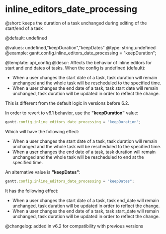 inline_editors_date_processing
=============

@short: keeps the duration of a task unchanged during editing of the start/end of a task 

@default: undefined

@values: undefined,"keepDuration","keepDates"
@type: string,undefined
@example:
gantt.config.inline_editors_date_processing = "keepDuration";

@template:	api_config
@descr:
Affects the behavior of inline editors for start and end dates of tasks.
When the config is undefined (default):

- When a user changes the start date of a task, task duration will remain unchanged and the whole task will be rescheduled to the specified time.
- When a user changes the end date of a task, task start date will remain unchanged, task duration will be updated in order to reflect the change.

This is different from the default logic in versions before 6.2.

In order to revert to v6.1 behavior, use the **"keepDuration"** value:

~~~js
gantt.config.inline_editors_date_processing = "keepDuration";
~~~

Which will have the following effect:

- When a user changes the start date of a task, task duration will remain unchanged and the whole task will be rescheduled to the specified time.
- When a user changes the end date of a task, task duration will remain unchanged and the whole task will be rescheduled to end at the specified time.

An alternative value is **"keepDates"**:

~~~js
gantt.config.inline_editors_date_processing = "keepDates";
~~~

It has the following effect:

- When a user changes the start date of a task, task end_date will remain unchanged, task duration will be updated in order to reflect the change.
- When a user changes the end date of a task, task start_date will remain unchanged, task duration will be updated in order to reflect the change.

@changelog:
added in v6.2 for compatibility with previous versions
